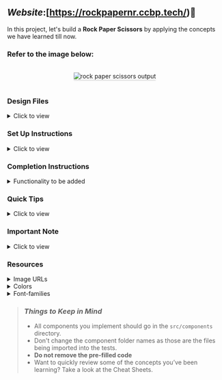 ## **_Website_**:[https://rockpapernr.ccbp.tech/)🔗


In this project, let's build a **Rock Paper Scissors** by applying the concepts we have learned till now.

### Refer to the image below:

<br/>
<div style="text-align: center;">
    <img src="https://assets.ccbp.in/frontend/content/react-js/rock-paper-scissors-output.gif" alt="rock paper scissors output" style="max-width:70%;box-shadow:0 2.8px 2.2px rgba(0, 0, 0, 0.12)">
</div>
<br/>

### Design Files

<details>
<summary>Click to view</summary>

- [Extra Small (Size < 576px) and Small (Size >= 576px)](https://assets.ccbp.in/frontend/content/react-js/rock-paper-scissors-sm-outputs.png)
- [Medium (Size >= 768px), Large (Size >= 992px) and Extra Large (Size >= 1200px) - Playing View](https://assets.ccbp.in/frontend/content/react-js/rock-paper-scissors-lg-playing-output.png)
- [Medium (Size >= 768px), Large (Size >= 992px) and Extra Large (Size >= 1200px) - Game Results View](https://assets.ccbp.in/frontend/content/react-js/rock-paper-scissors-lg-game-results-output.png)
- [Medium (Size >= 768px), Large (Size >= 992px) and Extra Large (Size >= 1200px) - Game Rules View](https://assets.ccbp.in/frontend/content/react-js/rock-paper-scissors-lg-rules-output.png)

</details>

### Set Up Instructions

<details>
<summary>Click to view</summary>

- Download dependencies by running `npm install`
- Start up the app using `npm start`
</details>

### Completion Instructions

<details>
<summary>Functionality to be added</summary>
<br/>

The app must have the following functionalities

- When you click on the **Rules** button, it should trigger a popup, and rules image should be displayed
- Initially, the score displayed should be `0`
- The App is provided with `choicesList`. It consists of a list of choice objects with the following properties in each choice object

  |   Key    | Data Type |
  | :------: | :-------: |
  |    id    |  String   |
  | imageUrl |  String   |

- When any of the three buttons (i.e Rock, Paper, Scissors) is clicked, then the [Game Results View](https://assets.ccbp.in/frontend/content/react-js/rock-paper-scissors-lg-game-results-output.png) should be displayed
- In the Game Results View, the opponent choice should be generated randomly among these three buttons (i.e Rock, Paper, Scissors)
- When the **Rock** button is clicked, then the rock image should be displayed as your choice in the Game Results View
- When the **Paper** button is clicked, then the paper image should be displayed as your choice in the Game Results View
- When the **Scissors** button is clicked, then the scissors image should be displayed as your choice in the Game Results View

  #### Game Rules

    <details>
    <summary>Click to view the Game Rules</summary>
    <br/>
    <img src="https://assets.ccbp.in/frontend/react-js/rock-paper-scissor/rules-image.png" alt="rules image" style="width:500px" />
    <br/>

  - Game result based on choices

    - When your choice is **paper** and the opponent choice is **rock**, then the result will be `YOU WON`
    - When your choice is **scissors** and the opponent choice is **rock**, then the result will be `YOU LOSE`
    - When your choice is **rock** and the opponent choice is **paper**, then the result will be `YOU LOSE`
    - When your choice is **scissors** and the opponent choice is **paper**, then the result will be `YOU WON`
    - When your choice is **rock** and the opponent choice is **scissors**, then the result will be `YOU WON`
    - When your choice is **paper** and the opponent choice is **scissors**, then the result will be `YOU LOSE`
    - When your choice and the opponent choice match, then the result will be `IT IS DRAW`

    </details>

- When the result is `YOU WON`, then the score should be incremented by one
- When the result is `IT IS DRAW`, then there shouldn't be any change in the score
- When the result is `YOU LOSE`, then the score should be decremented by one
- When the **PLAY AGAIN** button is clicked, then the [Playing View](https://assets.ccbp.in/frontend/content/react-js/rock-paper-scissors-lg-playing-output.png) should be displayed

</details>

### Quick Tips

<details>
<summary>Click to view</summary>
<br>

- You can use `Math.random()` function to get a random number (float value) in range 0 to less than 1 (`0 <= randomNumber < 1`)

  ```
  Math.random()
  ```

- You can use `Math.floor()` function that returns the **largest integer less than or equal to a given number**

  ```js
  console.log(Math.floor(5.95)); // output: 5
  ```

</details>

### Important Note

<details>
<summary>Click to view</summary>

<br/>

- You can use **reactjs-popup** for displaying the modal
- `RiCloseLine` icon from `react icons` can be used for the **close** button at `React Popup`

**The following instructions are required for the tests to pass**

- **Styled Components** should be used for styling purposes
- The Page should consist of three HTML button elements with `data-testid` attribute values as **rockButton**, **scissorsButton** and **paperButton** respectively
- In Game Results View, the page should consist of an HTML image element with alt as **your choice** and src as URL for your choice image
- In Game Results View, the page should consist of an HTML image element with alt as **opponent choice** and src as URL for opponent choice image
- **Roboto** should be applied as `font-family` for **Score** value

</details>

### Resources

<details>
<summary>Image URLs</summary>

- [https://assets.ccbp.in/frontend/react-js/rock-paper-scissor/rules-image.png](https://assets.ccbp.in/frontend/react-js/rock-paper-scissor/rules-image.png) alt should be **rules**

</details>

<details>
<summary>Colors</summary>

<br/>

<div style="background-color: #ffffff; width: 150px; padding: 10px; color: black">Hex: #ffffff</div>
<div style="background-color: #223a5f; width: 150px; padding: 10px; color: white">Hex: #223a5f</div>

</details>

<details>
<summary>Font-families</summary>

- Roboto
- Bree Serif

</details>

> ### _Things to Keep in Mind_
>
> - All components you implement should go in the `src/components` directory.
> - Don't change the component folder names as those are the files being imported into the tests.
> - **Do not remove the pre-filled code**
> - Want to quickly review some of the concepts you’ve been learning? Take a look at the Cheat Sheets.
